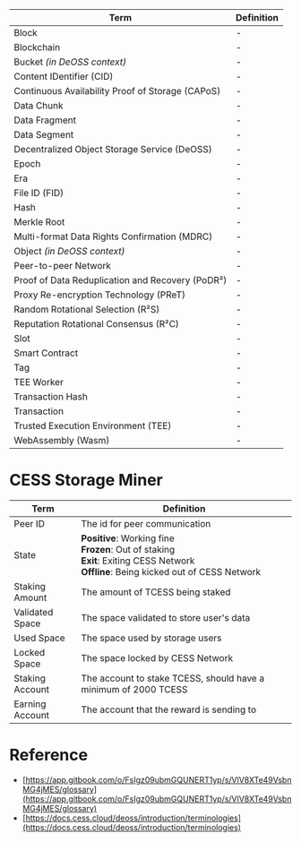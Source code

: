 | Term  | Definition |
| ------------- | ------------- |
| Block | - |
| Blockchain | - |
| Bucket _(in DeOSS context)_ | - |
| Content IDentifier (CID) | - |
| Continuous Availability Proof of Storage (CAPoS) | - |
| Data Chunk | - |
| Data Fragment | - |
| Data Segment | - |
| Decentralized Object Storage Service (DeOSS) | - |
| Epoch | - |
| Era | - |
| File ID (FID) | - |
| Hash | - |
| Merkle Root | - |
| Multi-format Data Rights Confirmation (MDRC) | - |
| Object _(in DeOSS context)_ | - |
| Peer-to-peer Network | - |
| Proof of Data Reduplication and Recovery (PoDR²) | - |
| Proxy Re-encryption Technology (PReT) | - |
| Random Rotational Selection (R²S) | - |
| Reputation Rotational Consensus (R²C) | - |
| Slot | - |
| Smart Contract | - |
| Tag | - |
| TEE Worker | - |
| Transaction Hash | - |
| Transaction | - |
| Trusted Execution Environment (TEE) | - |
| WebAssembly (Wasm) | - |

# CESS Storage Miner

| Term  | Definition |
| ------------- | ------------- |
| Peer ID       | The id for peer communication |
| State         | **Positive**: Working fine<br/>**Frozen**: Out of staking<br/>**Exit**: Exiting CESS Network<br/>**Offline**: Being kicked out of CESS Network  |
| Staking Amount  | The amount of TCESS being staked |
| Validated Space | The space validated to store user's data |
| Used Space      | The space used by storage users |
| Locked Space    | The space locked by CESS Network |
| Staking Account | The account to stake TCESS, should have a minimum of 2000 TCESS |
| Earning Account | The account that the reward is sending to |

# Reference

* [https://app.gitbook.com/o/FsIgz09ubmGQUNERT1yp/s/VlV8XTe49VsbnMG4jMES/glossary](https://app.gitbook.com/o/FsIgz09ubmGQUNERT1yp/s/VlV8XTe49VsbnMG4jMES/glossary)
* [https://docs.cess.cloud/deoss/introduction/terminologies](https://docs.cess.cloud/deoss/introduction/terminologies)
